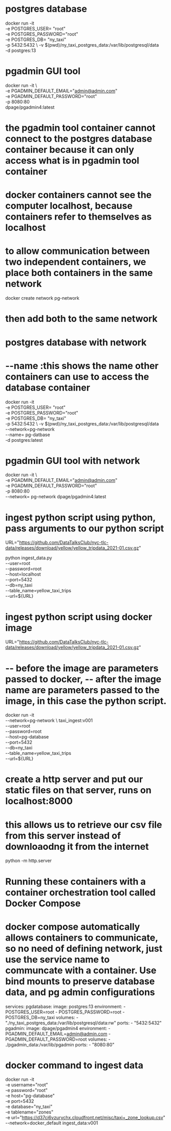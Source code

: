 # postgres database
 docker run -it \
 -e POSTGRES_USER= "root" \
 -e POSTGRES_PASSWORD="root" \
 -e POSTGRES_DB= "ny_taxi"\
 -p 5432:5432 \ 
 -v $(pwd)/ny_taxi_postgres_data:/var/lib/postgresql/data \
 -d postgres:13
# pgadmin GUI tool
docker run -it \                
  -e PGADMIN_DEFAULT_EMAIL="admin@admin.com" \
  -e PGADMIN_DEFAULT_PASSWORD="root" \
  -p 8080:80 \
  dpage/pgadmin4:latest

# the pgadmin tool container cannot connect to the postgres database container because it can only access what is in pgadmin tool container
# docker containers cannot see the computer localhost, because containers refer to themselves as localhost
# to allow communication between two independent containers, we place both containers in the same network
   
docker create network pg-network
# then add both to the same network
# postgres database with network
# --name :this shows the name other containers can use to access the database container
 docker run -it \
 -e POSTGRES_USER= "root" \
 -e POSTGRES_PASSWORD="root" \
 -e POSTGRES_DB= "ny_taxi"\
 -p 5432:5432 \ 
 -v $(pwd)/ny_taxi_postgres_data:/var/lib/postgresql/data \
 --network=pg-network \
 --name= pg-datbase \
 -d postgres:latest

 # pgadmin GUI tool with network

 docker run -it \                
  -e PGADMIN_DEFAULT_EMAIL="admin@admin.com" \
  -e PGADMIN_DEFAULT_PASSWORD="root" \
  -p 8080:80 \
  --network= pg-network
  dpage/pgadmin4:latest

# ingest python script using python, pass arguments to our python script
URL="https://github.com/DataTalksClub/nyc-tlc-data/releases/download/yellow/yellow_tripdata_2021-01.csv.gz"

python ingest_data.py \
  --user=root \
  --password=root \
  --host=localhost \
  --port=5432 \
  --db=ny_taxi \
  --table_name=yellow_taxi_trips \
  --url=${URL}


 # ingest python script using docker image
URL="https://github.com/DataTalksClub/nyc-tlc-data/releases/download/yellow/yellow_tripdata_2021-01.csv.gz"

# -- before the image are parameters passed to docker, -- after the image name are parameters passed to the image, in this case the python script.
docker run -it \
  --network=pg-network \ 
  taxi_ingest:v001 \
    --user=root \
    --password=root \
    --host=pg-database \
    --port=5432 \
    --db=ny_taxi \
    --table_name=yellow_taxi_trips \
    --url=${URL}

# create a http server and put our static files on that server, runs on localhost:8000
# this allows us to retrieve our csv file from this server instead of downloaodng it from the internet
python -m http.server

# Running these containers with a container orchestration tool called Docker Compose
# docker compose automatically allows containers to communicate, so no need of defining network, just use the service name to communcate with a container. Use bind mounts to preserve database data, and pg admin configurations

services:
  pgdatabase:
    image: postgres:13
    environment:
      - POSTGRES_USER=root
      - POSTGRES_PASSWORD=root
      - POSTGRES_DB=ny_taxi
    volumes:
      - "./ny_taxi_postgres_data:/var/lib/postgresql/data:rw"
    ports:
      - "5432:5432"
  pgadmin:
    image: dpage/pgadmin4
    environment:
      - PGADMIN_DEFAULT_EMAIL=admin@admin.com
      - PGADMIN_DEFAULT_PASSWORD=root
    volumes:
      - ./pgadmin_data:/var/lib/pgadmin
    ports:
      - "8080:80"
    

# docker command to ingest data
docker run -it \
  -e username="root" \
  -e password="root" \
  -e host="pg-database" \
  -e port=5432 \
  -e database="ny_taxi" \
  -e tablename="zones" \
  -e url="https://d37ci6vzurychx.cloudfront.net/misc/taxi+_zone_lookup.csv" \
  --network=docker_default ingest_data:v001